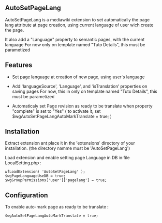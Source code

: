 
## AutoSetPageLang

AutoSetPageLang is a mediawiki extension to set automatically the page lang attribute at page creation, using current language of user wich create the page.

It also add a "Language" property to semantic pages, with the current language 
For now only on template named "Tuto Details", this must be parametized

## Features

* Set page language at creation of new page, using user's language 

* Add 'languageSource', 'Language', and 'isTranslation' properties on saving pages 
For now, this in only on template named "Tuto Details", this must be parametized

* Automaticaly set Page revision as ready to be translate when property "complete" is set to "Yes" ( to activate it, set $wgAutoSetPageLangAutoMarkTranslate = true; )


## Installation

Extract extension ant place it in the 'extensions' directory of your installation. (the directory namme must be 'AutoSetPageLang')

Load extension and enable setting page Language in DB in file LocalSetting.php : 

```
wfLoadExtension( 'AutoSetPageLang' );
$wgPageLanguageUseDB = true;
$wgGroupPermissions['user']['pagelang'] = true;
```

## Configuration

To enable auto-mark page as ready to be translate : 
```
$wgAutoSetPageLangAutoMarkTranslate = true;
```